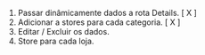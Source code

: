 1. Passar dinâmicamente dados a rota Details. [ X ]
2. Adicionar a stores para cada categoria. [ X ]
3. Editar / Excluir os dados.
4. Store para cada loja.
